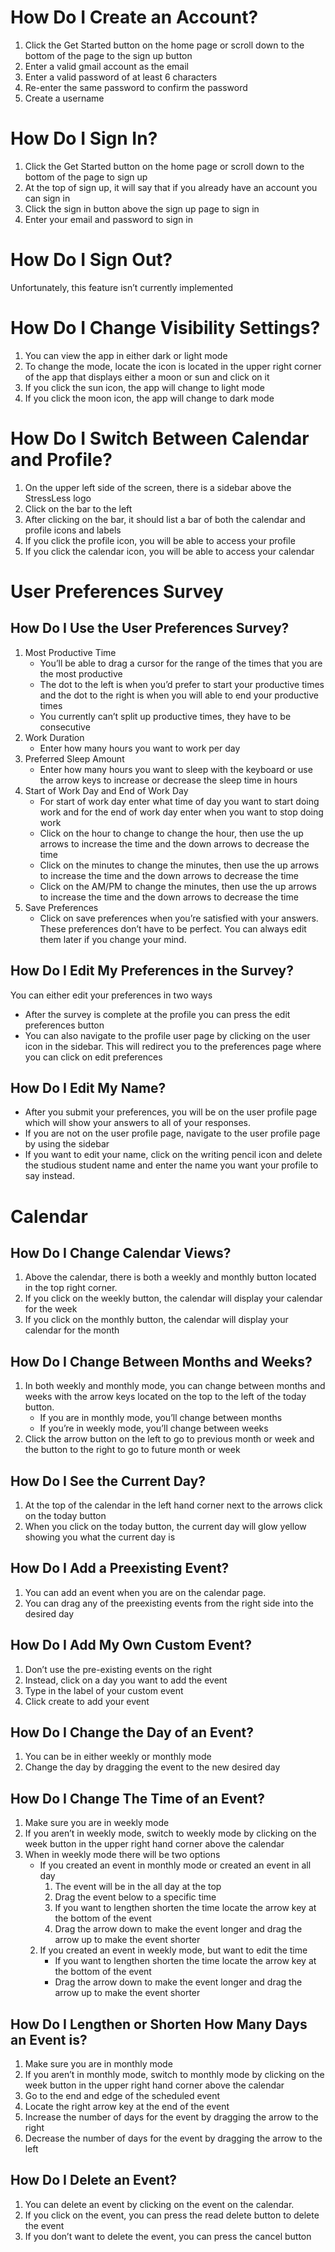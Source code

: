 # How Do I Create an Account? 
1. Click the Get Started button on the home page or scroll down to the bottom of the page to the sign up button
2. Enter a valid gmail account as the email 
3. Enter a valid password of at least 6 characters 
4. Re-enter the same password to confirm the password 
5. Create a username

# How Do I Sign In? 
1. Click the Get Started button on the home page or scroll down to the bottom of the page to sign up
2. At the top of sign up, it will say that if you already have an account you can sign in 
3. Click the sign in button above the sign up page to sign in
4. Enter your email and password to sign in


# How Do I Sign Out?
Unfortunately, this feature isn’t currently implemented

# How Do I Change Visibility Settings? 
1. You can view the app in either dark or light mode 
2. To change the mode, locate the icon is located in the upper right corner of the app that displays either a moon or sun and click on it
3. If you click the sun icon, the app will change to light mode 
4. If you click the moon icon, the app will change to dark mode

# How Do I Switch Between Calendar and Profile? 
1. On the upper left side of the screen, there is a sidebar above the StressLess logo
2. Click on the bar to the left 
3. After clicking on the bar, it should list a bar of both the calendar and profile icons and labels
4. If you click the profile icon, you will be able to access your profile
5. If you click the calendar icon, you will be able to access your calendar

# User Preferences Survey 

## How Do I Use the User Preferences Survey? 

1. Most Productive Time
    -  You’ll be able to drag a cursor for the range of the times that you are the most productive 
    - The dot to the left is when you’d prefer to start your productive times and the dot to the right is when you will able to end your productive times
    - You currently can’t split up productive times, they have to be consecutive 
2. Work Duration 
    -  Enter how many hours you want to work per day 
3. Preferred Sleep Amount
    - Enter how many hours you want to sleep with the keyboard or use the arrow keys to increase or decrease the sleep time in hours 
4. Start of Work Day and End of Work Day
    - For start of work day enter what time of day you want to start doing work and for the end of work day enter when you want to stop doing work
    - Click on the hour to change to change the hour, then use the up arrows to increase the time and the down arrows to decrease the time
    - Click on the minutes to change the minutes, then use the up arrows to increase the time and the down arrows to decrease the time 
    - Click on the AM/PM to change the minutes, then use the up arrows to increase the time and the down arrows to decrease the time
5. Save Preferences 
    - Click on save preferences when you’re satisfied with your answers. These preferences don’t have to be perfect. You can always edit them later if you change your mind.

## How Do I Edit My Preferences in the Survey? 
You can either edit your preferences in two ways

- After the survey is complete at the profile you can press the edit preferences button 
- You can also navigate to the profile user page by clicking on the user icon in the sidebar. This will redirect you to the preferences page where you can click on edit preferences

## How Do I Edit My Name? 
- After you submit your preferences, you will be on the user profile page which will show your    answers to all of your responses.
- If you are not on the user profile page, navigate to the user profile page by using the sidebar
- If you want to edit your name, click on the writing pencil icon and delete the studious student name and enter the name you want your profile to say instead.

# Calendar

## How Do I Change Calendar Views?
1. Above the calendar, there is both a weekly and monthly button located in the top right corner.
2. If you click on the weekly button, the calendar will display your calendar for the week
3. If you click on the monthly button, the calendar will display your calendar for the month

## How Do I Change Between Months and Weeks?
1. In both weekly and monthly mode, you can change between months and weeks with the arrow keys located on the top to the left of the today button. 
    - If you are in monthly mode, you’ll change between months
    - If you’re in weekly mode, you’ll change between weeks
2. Click the arrow button on the left to go to previous month or week and the button to the right to go to future month or week

## How Do I See the Current Day?
1. At the top of the calendar in the left hand corner next to the arrows click on the today button
2. When you click on the today button, the current day will glow yellow showing you what the current day is

## How Do I Add a Preexisting Event?
1. You can add an event when you are on the calendar page. 
2. You can drag any of the preexisting events from the right side into the desired day

## How Do I Add My Own Custom Event?
1. Don’t use the pre-existing events on the right
2. Instead, click on a day you want to add the event
3. Type in the label of your custom event
4. Click create to add your event

## How Do I Change the Day of an Event?
1. You can be in either weekly or monthly mode 
2. Change the day by dragging the event to the new desired day

## How Do I Change The Time of an Event?
1. Make sure you are in weekly mode 
2. If you aren’t in weekly mode, switch to weekly mode by clicking on the week button in the upper right hand corner above the calendar 
3. When in weekly mode there will be two options 
    - If you created an event in monthly mode or created an event in all day
        1. The event will be in the all day at the top 
        2. Drag the event below to a specific time 
        3. If you want to lengthen shorten the time locate the arrow key at the bottom of the event
        4. Drag the arrow down to make the event longer and drag the arrow up to make the event shorter
    2. If you created an event in weekly mode, but want to edit the time
        - If you want to lengthen shorten the time locate the arrow key at the bottom of the event
        - Drag the arrow down to make the event longer and drag the arrow up to make the event shorter
## How Do I Lengthen or Shorten How Many Days an Event is? 
1. Make sure you are in monthly mode
2. If you aren’t in monthly mode, switch to monthly mode by clicking on the week button in the upper right hand corner above the calendar 
3. Go to the end and edge of the scheduled event 
4. Locate the right arrow key at the end of the event 
5. Increase the number of days for the event by dragging the arrow to the right 
6. Decrease the number of days for the event by dragging the arrow to the left

## How Do I Delete an Event? 
1. You can delete an event by clicking on the event on the calendar. 
2. If you click on the event, you can press the read delete button to delete the event
3. If you don’t want to delete the event, you can press the cancel button
